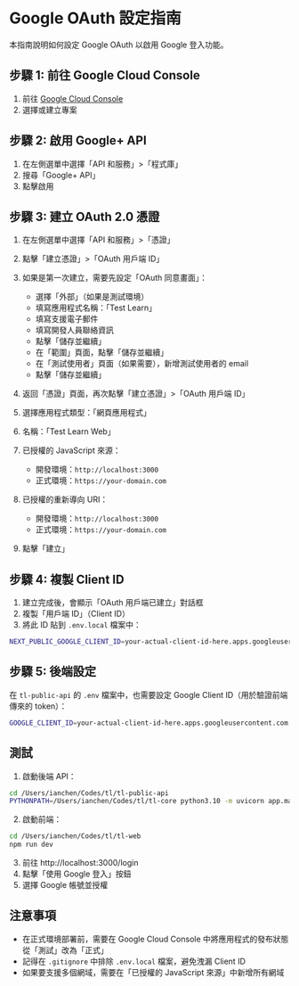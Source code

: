 # Google OAuth 設定指南

本指南說明如何設定 Google OAuth 以啟用 Google 登入功能。

## 步驟 1: 前往 Google Cloud Console

1. 前往 [Google Cloud Console](https://console.cloud.google.com/)
2. 選擇或建立專案

## 步驟 2: 啟用 Google+ API

1. 在左側選單中選擇「API 和服務」>「程式庫」
2. 搜尋「Google+ API」
3. 點擊啟用

## 步驟 3: 建立 OAuth 2.0 憑證

1. 在左側選單中選擇「API 和服務」>「憑證」
2. 點擊「建立憑證」>「OAuth 用戶端 ID」
3. 如果是第一次建立，需要先設定「OAuth 同意畫面」：
   - 選擇「外部」（如果是測試環境）
   - 填寫應用程式名稱：「Test Learn」
   - 填寫支援電子郵件
   - 填寫開發人員聯絡資訊
   - 點擊「儲存並繼續」
   - 在「範圍」頁面，點擊「儲存並繼續」
   - 在「測試使用者」頁面（如果需要），新增測試使用者的 email
   - 點擊「儲存並繼續」

4. 返回「憑證」頁面，再次點擊「建立憑證」>「OAuth 用戶端 ID」
5. 選擇應用程式類型：「網頁應用程式」
6. 名稱：「Test Learn Web」
7. 已授權的 JavaScript 來源：
   - 開發環境：`http://localhost:3000`
   - 正式環境：`https://your-domain.com`
8. 已授權的重新導向 URI：
   - 開發環境：`http://localhost:3000`
   - 正式環境：`https://your-domain.com`
9. 點擊「建立」

## 步驟 4: 複製 Client ID

1. 建立完成後，會顯示「OAuth 用戶端已建立」對話框
2. 複製「用戶端 ID」（Client ID）
3. 將此 ID 貼到 `.env.local` 檔案中：

```bash
NEXT_PUBLIC_GOOGLE_CLIENT_ID=your-actual-client-id-here.apps.googleusercontent.com
```

## 步驟 5: 後端設定

在 `tl-public-api` 的 `.env` 檔案中，也需要設定 Google Client ID（用於驗證前端傳來的 token）：

```bash
GOOGLE_CLIENT_ID=your-actual-client-id-here.apps.googleusercontent.com
```

## 測試

1. 啟動後端 API：
```bash
cd /Users/ianchen/Codes/tl/tl-public-api
PYTHONPATH=/Users/ianchen/Codes/tl/tl-core python3.10 -m uvicorn app.main:app --reload --host 0.0.0.0 --port 8000
```

2. 啟動前端：
```bash
cd /Users/ianchen/Codes/tl/tl-web
npm run dev
```

3. 前往 http://localhost:3000/login
4. 點擊「使用 Google 登入」按鈕
5. 選擇 Google 帳號並授權

## 注意事項

- 在正式環境部署前，需要在 Google Cloud Console 中將應用程式的發布狀態從「測試」改為「正式」
- 記得在 `.gitignore` 中排除 `.env.local` 檔案，避免洩漏 Client ID
- 如果要支援多個網域，需要在「已授權的 JavaScript 來源」中新增所有網域
